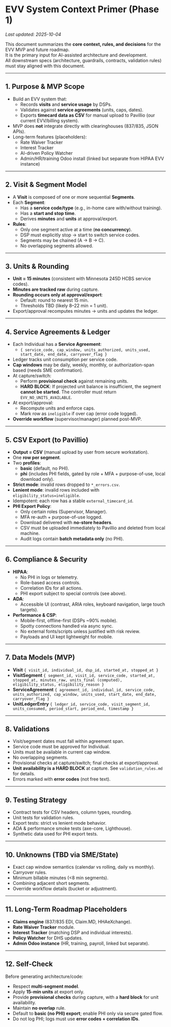 # EVV System Context Primer (Phase 1)

_Last updated: 2025-10-04_

This document summarizes the **core context, rules, and decisions** for the EVV MVP and future roadmap.  
It is the primary input for AI-assisted architecture and development.  
All downstream specs (architecture, guardrails, contracts, validation rules) must stay aligned with this document.

---

## 1. Purpose & MVP Scope
- Build an EVV system that:
  - Records **visits** and **service usage** by DSPs.
  - Validates against **service agreements** (units, caps, dates).
  - Exports **timecard data as CSV** for manual upload to Pavillio (our current EVV/billing system).
- MVP does **not** integrate directly with clearinghouses (837/835, JSON APIs).
- Long-term features (placeholders):
  - Rate Waiver Tracker
  - Interest Tracker
  - AI-driven Policy Watcher
  - Admin/HR/training Odoo install (linked but separate from HIPAA EVV instance)

---

## 2. Visit & Segment Model
- A **Visit** is composed of one or more sequential **Segments**.
- Each **Segment**:
  - Has a **service code/type** (e.g., in-home care with/without training).
  - Has a **start and stop time**.
  - Derives **minutes** and **units** at approval/export.
- **Rules**:
  - Only one segment active at a time (**no concurrency**).
  - DSP must explicitly stop → start to switch service codes.
  - Segments may be chained (A → B → C).
  - No overlapping segments allowed.

---

## 3. Units & Rounding
- **Unit = 15 minutes** (consistent with Minnesota 245D HCBS service codes).
- **Minutes are tracked raw** during capture.
- **Rounding occurs only at approval/export**:
  - Default: round to nearest 15 min.
  - Thresholds TBD (likely 8–22 min = 1 unit).
- Export/approval recomputes minutes → units and updates the ledger.

---

## 4. Service Agreements & Ledger
- Each Individual has a **Service Agreement**:
  - `{ service_code, cap_window, units_authorized, units_used, start_date, end_date, carryover_flag }`
- Ledger tracks unit consumption per service code.
- **Cap windows** may be daily, weekly, monthly, or authorization-span based (needs SME confirmation).
- At capture/switch:
  - Perform **provisional check** against remaining units.
  - **HARD BLOCK**: If projected unit balance is insufficient, the segment **cannot be started**. The controller must return `EVV_NO_UNITS_AVAILABLE`.
- At export/approval:
  - Recompute units and enforce caps.
  - Mark row as `ineligible` if over cap (error code logged).
- **Override workflow** (supervisor/manager) planned post-MVP.

---

## 5. CSV Export (to Pavillio)
- **Output = CSV** (manual upload by user from secure workstation).
- One **row per segment**.
- Two **profiles**:
  - **basic** (default, no PHI).
  - **phi** (includes PHI fields, gated by role + MFA + purpose-of-use, local download only).
- **Strict mode**: invalid rows dropped to `*_errors.csv`.
- **Lenient mode**: invalid rows included with `eligibility_status=ineligible`.
- Idempotent: each row has a stable `external_timecard_id`.
- **PHI Export Policy**:
  - Only certain roles (Supervisor, Manager).
  - MFA re-auth + purpose-of-use logged.
  - Download delivered with **no-store headers**.
  - CSV must be uploaded immediately to Pavillio and deleted from local machine.
  - Audit logs contain **batch metadata only** (no PHI).

---

## 6. Compliance & Security
- **HIPAA**:
  - No PHI in logs or telemetry.
  - Role-based access controls.
  - Correlation IDs for all actions.
  - PHI export subject to special controls (see above).
- **ADA**:
  - Accessible UI (contrast, ARIA roles, keyboard navigation, large touch targets).
- **Performance & CSP**:
  - Mobile-first, offline-first (DSPs ~90% mobile).
  - Spotty connections handled via async sync.
  - No external fonts/scripts unless justified with risk review.
  - Payloads and UI kept lightweight for mobile.

---

## 7. Data Models (MVP)
- **Visit** `{ visit_id, individual_id, dsp_id, started_at, stopped_at }`
- **VisitSegment** `{ segment_id, visit_id, service_code, started_at, stopped_at, minutes_raw, units_final (computed), eligibility_status, eligibility_reason }`
- **ServiceAgreement** `{ agreement_id, individual_id, service_code, units_authorized, cap_window, units_used, start_date, end_date, carryover_flag }`
- **UnitLedgerEntry** `{ ledger_id, service_code, visit_segment_id, units_consumed, period_start, period_end, timestamp }`

---

## 8. Validations
- Visit/segment dates must fall within agreement span.
- Service code must be approved for Individual.
- Units must be available in current cap window.
- No overlapping segments.
- Provisional checks at capture/switch; final checks at export/approval.
- **Unit availability is a HARD BLOCK** at capture. See `validation_rules.md` for details.
- Errors marked with **error codes** (not free text).

---

## 9. Testing Strategy
- Contract tests for CSV headers, column types, rounding.
- Unit tests for validation rules.
- Export tests: strict vs lenient mode behavior.
- ADA & performance smoke tests (axe-core, Lighthouse).
- Synthetic data used for PHI export tests.

---

## 10. Unknowns (TBD via SME/State)
- Exact cap window semantics (calendar vs rolling, daily vs monthly).
- Carryover rules.
- Minimum billable minutes (<8 min segments).
- Combining adjacent short segments.
- Override workflow details (bucket or adjustment).

---

## 11. Long-Term Roadmap Placeholders
- **Claims engine** (837/835 EDI, Claim.MD, HHAeXchange).
- **Rate Waiver Tracker** module.
- **Interest Tracker** (matching DSP and individual interests).
- **Policy Watcher** for DHS updates.
- **Admin Odoo instance** (HR, training, payroll, linked but separate).

---

## 12. Self-Check
Before generating architecture/code:
- Respect **multi-segment model**.
- Apply **15-min units** at export only.
- Provide **provisional checks** during capture, with a **hard block** for unit availability.
- Maintain **no overlap** rule.
- Default to **basic (no PHI) export**; enable PHI only via secure gated flow.
- Do not log PHI; logs must use **error codes + correlation IDs**.

